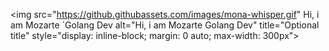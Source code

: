 <img
  src="https://github.githubassets.com/images/mona-whisper.gif" Hi, i am Mozarte ´Golang Dev
  alt="Hi, i am Mozarte Golang Dev"
  title="Optional title"
  style="display: inline-block; margin: 0 auto; max-width: 300px">
